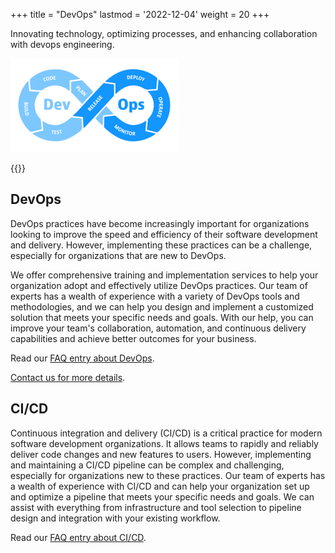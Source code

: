 +++
title = "DevOps"
lastmod = '2022-12-04'
weight = 20
+++

Innovating technology, optimizing processes, and enhancing collaboration with
devops engineering.

![DevOps](../../../images/devops.png)

<!--more-->

{{<toc>}}

## DevOps

DevOps practices have become increasingly important for organizations looking
to improve the speed and efficiency of their software development and delivery.
However, implementing these practices can be a challenge, especially for
organizations that are new to DevOps.

We offer comprehensive training and implementation services to help your
organization adopt and effectively utilize DevOps practices. Our team of
experts has a wealth of experience with a variety of DevOps tools and
methodologies, and we can help you design and implement a customized solution
that meets your specific needs and goals. With our help, you can improve your
team's collaboration, automation, and continuous delivery capabilities and
achieve better outcomes for your business.

Read our [FAQ entry about DevOps](/home/services/faq/#devops).

[Contact us for more details](/contact).

## CI/CD

Continuous integration and delivery (CI/CD) is a critical practice for modern
software development organizations. It allows teams to rapidly and reliably
deliver code changes and new features to users.
However, implementing and maintaining a CI/CD pipeline can be complex and
challenging, especially for organizations new to these practices.
Our team of experts has a wealth of experience with CI/CD and can
help your organization set up and optimize a pipeline that meets your specific
needs and goals.
We can assist with everything from infrastructure and tool selection to
pipeline design and integration with your existing workflow.

Read our [FAQ entry about CI/CD](/home/services/faq/#cicd).
